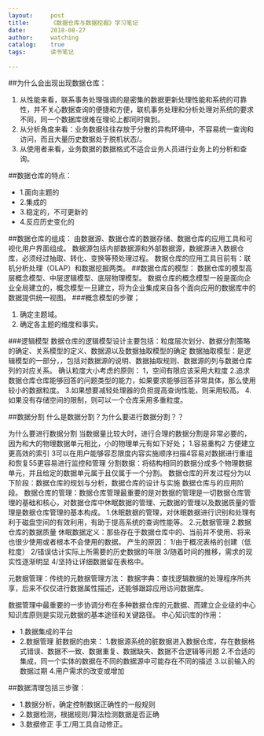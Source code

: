 ```yaml
---
layout:     post
title:      《数据仓库与数据挖掘》学习笔记
date:       2018-08-27
author:     watching
catalog:    true
tags:       读书笔记
    
---
```

##为什么会出现出现数据仓库：
1. 从性能来看，联系事务处理强调的是密集的数据更新处理性能和系统的可靠性，并不关心数据查询的便捷和方便，联机事务处理和分析处理对系统的要求不同，同一个数据库很难在理论上都同时做到。
2. 从分析角度来看：业务数据往往存放于分散的异构环境中，不容易统一查询和访问，而且大量历史数据处于脱机状态/。
3. 从使用者来看，业务数据的数据格式不适合业务人员进行业务上的分析和查询。


##数据仓库的特点：
* 1.面向主题的
* 2.集成的 
* 3.稳定的，不可更新的 
* 4.反应历史变化的

##数据仓库的组成：
由数据源、数据仓库的数据存储、数据仓库的应用工具和可视化用户界面组成。
数据源包括内部数据源和外部数据源，数据源进入数据仓库，必须经过抽取、转化、变换等预处理过程。
数据仓库的应用工具目前有：联机分析处理（OLAP）和数据挖掘两类。
##数据仓库的模型：
数据仓库的模型高层概念模型、中层逻辑模型、底层物理模型。
数据仓库的概念模型一般是面向企业全局建立的，概念模型一旦建立，将为企业集成来自各个面向应用的数据库中的数据提供统一视图。
###概念模型的步骤；
1. 确定主题域。
2. 确定各主题的维度和事实。

###逻辑模型
数据仓库的逻辑模型设计主要包括：粒度层次划分、数据分割策略的确定、关系模型的定义、数据源以及数据抽取模型的确定
数据抽取模型：是逻辑模型的一部分，，包括对数据源的说明、数据抽取规则、数据源的列与数据仓库列的对应关系。
确认粒度大小考虑的原则：
1，空间有限应该采用大粒度
2.追求数据仓库仓库能够回答的问题类型的能力，如果要求能够回答非常具体，那么使用较小的数据粒度。
3.如果想要减轻处理器的负担提高查询性能，则采用较高。
4.如果没有存储空间的限制，则可以一个仓库采用多重粒度。

##数据分割
什么是数据分割？为什么要进行数据分割？？

为什么要进行数据分割
当数据量比较大时，进行合理的数据分割是非常必要的，因为和大的物理数据单元相比，小的物理单元有如下好处；
1.容易重构2 方便建立更高效的索引 3可以在用户能够容忍限度内容实施顺序扫描4容易对数据进行重组和恢复55更容易进行监控和管理
分割数据：将结构相同的数据分成多个物理数据单元，并且给定的数据单元属于且仅属于一个分割。
数据仓库的开发过程分为以下阶段：数据仓库的规划与分析，数据仓库的设计与实施 数据仓库与的应用阶段。
数据仓库的管理：数据仓库管理最重要的是对数据的管理是一切数据仓库管理的基础和核心，对数据仓库中休眠数据的管理、元数据的管理以及数据质量的管理是数据仓库管理的基本构成。
1.休眠数据的管理，对休眠数据进行识别和处理有利于磁盘空间的有效利用，有助于提高系统的查询性能等。
2.元数据管理
2.数据仓库的数据质量
休眠数据定义：那些存在于数据仓库中的、当前并不使用、将来也很少使用或者根本不会使用的数据。
产生的原因：
1/由于概况表格的创建（低粒度）
2/错误估计实际上所需要的历史数据的年限
3/随着时间的推移，需求的现实性逐渐明显
4/坚持让详细数据留在表格中。


元数据管理：传统的元数据管理方法：
数据字典：查找逻辑数据的处理程序所共享，后来不仅仅进行数据属性描述，还能够跟踪应用访问数据库。

数据管理中最重要的一步协调分布在多种数据仓库的元数据、而建立企业级的中心知识库原则是实现元数据的基本途径和关键路径。
中心知识库的作用：
* 1.数据集成的平台
* 2.数据管理
脏数据的由来：
1.数据源系统的脏数据进入数据仓库，存在数据格式错误、数据不一致、数据重复、数据缺失、数据不合逻辑等问题
2.不合适的集成，同一个实体的数据在不同的数据源中可能存在不同的描述
3.以前输入的数据过期
4.用户需求的改变或增加

##数据清理包括三步骤：
* 1.数据分析，确定控制数据正确性的一般规则 
* 2.数据检测，根据规则/算法检测数据是否正确 
* 3.数据修正 手工/用工具自动修正。